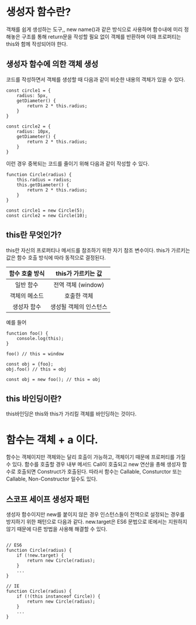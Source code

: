 # 생성자 함수란?

객채를 쉽게 생성하는 도구,, new name()과 같은 방식으로 사용하며 함수내에 미리 정해놓은 구조를 통해 return문을 작성할 필요 없이 객체를 반환하며 이때 프로퍼티는 this와 함께 작성되어야 한다.

## 생성자 함수에 의한 객체 생성

코드를 작성하면서 객체를 생성할 때 다음과 같이 비슷한 내용의 객체가 있을 수 있다.

```
const circle1 = {
    radius: 5px,
    getDiameter() {
        return 2 * this.radius;
    }
}

const circle2 = {
    radius: 10px,
    getDiameter() {
        return 2 * this.radius;
    }
}
```

이런 경우 중복되는 코드를 줄이기 위해 다음과 같이 작성할 수 있다.

```
function Circle(radius) {
    this.radius = radius;
    this.getDiameter() {
        return 2 * this.radius;
    }
}

const circle1 = new Circle(5);
const circle2 = new Circle(10);
```

## this란 무엇인가?

this란 자신의 프로퍼티나 메서드를 참조하기 위한 자기 참조 변수이다. this가 가르키는 값은 함수 호출 방식에 따라 동적으로 결정된다.

| 함수 호출 방식 |   this가 가르키는 값   |
| :------------: | :--------------------: |
|   일반 함수    |   전역 객체 (window)   |
| 객체의 메소드  |      호출한 객체       |
|  생성자 함수   | 생성될 객체의 인스턴스 |

예를 들어

```
function foo() {
    console.log(this);
}

foo() // this = window

const obj = {foo};
obj.foo() // this = obj

const obj = new foo(); // this = obj
```

## this 바인딩이란?

this바인딩은 this와 this가 가리킬 객체를 바인딩하는 것이다.

# 함수는 객체 + a 이다.

함수는 객체이지만 객체와는 달리 호출이 가능하고, 객체이기 때문에 프로퍼티를 가질 수 있다. 함수를 호출할 경우 내부 메서드 Call이 호출되고 new 연산을 총해 생성자 함수로 호출되면 Construct가 호출된다. 따라서 함수는 Callable, Consturctor 또는 Callable, Non-Constructor 일수도 있다.

## 스코프 세이프 생성자 패턴

생성자 함수이지만 new를 붙이지 않은 경우 인스턴스들이 전역으로 설정되는 경우를 방지하기 위한 패턴으로 다음과 같다. new.target은 ES6 문법으로 IE에서는 지원하지 않기 때문에 다른 방법을 사용해 해결할 수 있다.

```

// ES6
function Circle(radius) {
    if (!new.target) {
        return new Circle(radius);
    }
    ...
}

// IE
function Circle(radius) {
    if (!(this instanceof Circle)) {
        return new Circle(radius);
    }
    ...
}

```
